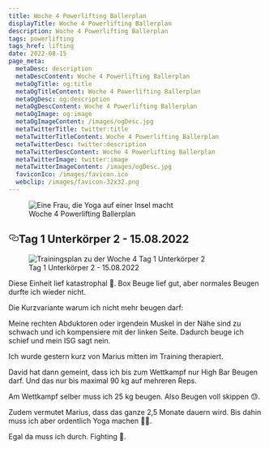 ```yaml
---
title: Woche 4 Powerlifting Ballerplan
displayTitle: Woche 4 Powerlifting Ballerplan
description: Woche 4 Powerlifting Ballerplan
tags: powerlifting
tags_href: lifting
date: 2022-08-15
page_meta:
  metaDesc: description
  metaDescContent: Woche 4 Powerlifting Ballerplan
  metaOgTitle: og:title
  metaOgTitleContent: Woche 4 Powerlifting Ballerplan
  metaOgDesc: og:description
  metaOgDescContent: Woche 4 Powerlifting Ballerplan
  metaOgImage: og:image
  metaOgImageContent: /images/ogDesc.jpg
  metaTwitterTitle: twitter:title
  metaTwitterTitleContent: Woche 4 Powerlifting Ballerplan
  metaTwitterDesc: twitter:description
  metaTwitterDescContent: Woche 4 Powerlifting Ballerplan
  metaTwitterImage: twitter:image
  metaTwitterImageContent: /images/ogDesc.jpg
  faviconIco: /images/favicon.ico
  webclip: /images/favicon-32x32.png
---
```


<figure>

<img src="/images/woche-4/eine-frau-die-auf-einer-insel-yoga-macht.jpg" alt="Eine Frau, die Yoga auf einer Insel macht">
<figcaption>Woche 4 Powerlifting Ballerplan</figcaption>

</figure>

<h2 style="position: relative;" id="tag-1"><a href="#tag-1" aria-label="tag 1 Permalink" class="blog-header-link before"><svg aria-hidden="true" focusable="false" height="20" version="1.1" viewbox="0 0 16 16" width="20"><path fill-rule="evenodd" d="M4 9h1v1H4c-1.5 0-3-1.69-3-3.5S2.55 3 4 3h4c1.45 0 3 1.69 3 3.5 0 1.41-.91 2.72-2 3.25V8.59c.58-.45 1-1.27 1-2.09C10 5.22 8.98 4 8 4H4c-.98 0-2 1.22-2 2.5S3 9 4 9zm9-3h-1v1h1c1 0 2 1.22 2 2.5S13.98 12 13 12H9c-.98 0-2-1.22-2-2.5 0-.83.42-1.64 1-2.09V6.25c-1.09.53-2 1.84-2 3.25C6 11.31 7.55 13 9 13h4c1.45 0 3-1.69 3-3.5S14.5 6 13 6z"></path></svg></a>Tag 1 Unterkörper 2 - 15.08.2022</h2>

<figure>

<img class="img-fluid" src="/images/woche-4/woche-4-tag-1-uk-2.png" alt="Trainingsplan zu der Woche 4 Tag 1 Unterkörper 2">
<figcaption>Tag 1 Unterkörper 2 - 15.08.2022</figcaption>

</figure>

Diese Einheit lief katastrophal 🫣. Box Beuge lief gut, aber normales Beugen durfte ich wieder nicht.

Die Kurzvariante warum ich nicht mehr beugen darf:

Meine rechten Abduktoren oder irgendein Muskel in der Nähe sind zu schwach und ich kompensiere mit der linken Seite. Dadurch beuge ich schief und mein ISG sagt nein.

Ich wurde gestern kurz von Marius mitten im Training therapiert.

David hat dann gemeint, dass ich bis zum Wettkampf nur High Bar Beugen darf. Und das nur bis maximal 90 kg auf mehreren Reps.

Am Wettkampf selber muss ich 25 kg beugen. Also Beugen voll skippen 😓.

Zudem vermutet Marius, dass das ganze 2,5 Monate dauern wird. Bis dahin muss ich aber ordentlich Yoga machen 😮‍💨.

Egal da muss ich durch. Fighting 🫡.
